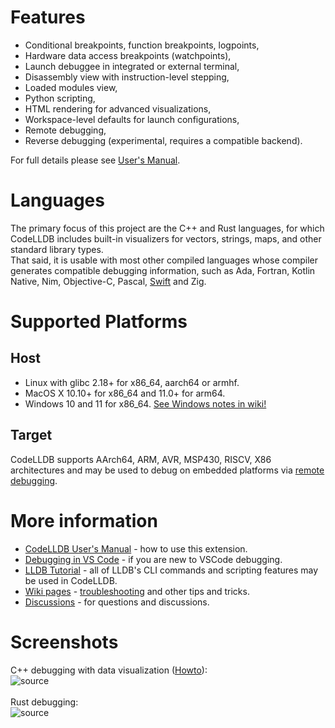 # Features
- Conditional breakpoints, function breakpoints, logpoints,
- Hardware data access breakpoints (watchpoints),
- Launch debuggee in integrated or external terminal,
- Disassembly view with instruction-level stepping,
- Loaded modules view,
- Python scripting,
- HTML rendering for advanced visualizations,
- Workspace-level defaults for launch configurations,
- Remote debugging,
- Reverse debugging (experimental, requires a compatible backend).

For full details please see [User's Manual](https://github.com/vadimcn/codelldb/blob/v1.9.2/MANUAL.md).<br>

# Languages
The primary focus of this project are the C++ and Rust languages, for which CodeLLDB includes built-in visualizers for
vectors, strings, maps, and other standard library types.<br>
That said, it is usable with most other compiled languages whose compiler generates compatible debugging information,
such as Ada, Fortran, Kotlin Native, Nim, Objective-C, Pascal, [Swift](https://github.com/vadimcn/codelldb/wiki/Swift)
and Zig.

# Supported Platforms

## Host
- Linux with glibc 2.18+ for x86_64, aarch64 or armhf.
- MacOS X 10.10+ for x86_64 and 11.0+ for arm64.
- Windows 10 and 11 for x86_64. [See Windows notes in wiki!](https://github.com/vadimcn/codelldb/wiki/Windows)

## Target
CodeLLDB supports AArch64, ARM, AVR, MSP430, RISCV, X86 architectures and may be used to debug on embedded platforms
via [remote debugging](https://github.com/vadimcn/codelldb/blob/v1.9.2/MANUAL.md#remote-debugging).

# More information
- [CodeLLDB User's Manual](https://github.com/vadimcn/codelldb/blob/v1.9.2/MANUAL.md) - how to use this extension.
- [Debugging in VS Code](https://code.visualstudio.com/docs/editor/debugging) - if you are new to VSCode debugging.
- [LLDB Tutorial](https://lldb.llvm.org/use/tutorial.html) - all of LLDB's CLI commands and scripting features may be used in CodeLLDB.
- [Wiki pages](https://github.com/vadimcn/codelldb/wiki) - [troubleshooting](https://github.com/vadimcn/codelldb/wiki/Troubleshooting) and other tips and tricks.
- [Discussions](https://github.com/vadimcn/codelldb/discussions) - for questions and discussions.

# Screenshots

C++ debugging with data visualization ([Howto](https://github.com/vadimcn/codelldb/wiki/Data-visualization)):<br>
![source](https://github.com/vadimcn/codelldb/raw/v1.9.2/images/plotting.png)
<br>
<br>
Rust debugging:<br>
![source](https://github.com/vadimcn/codelldb/raw/v1.9.2/images/source.png)


